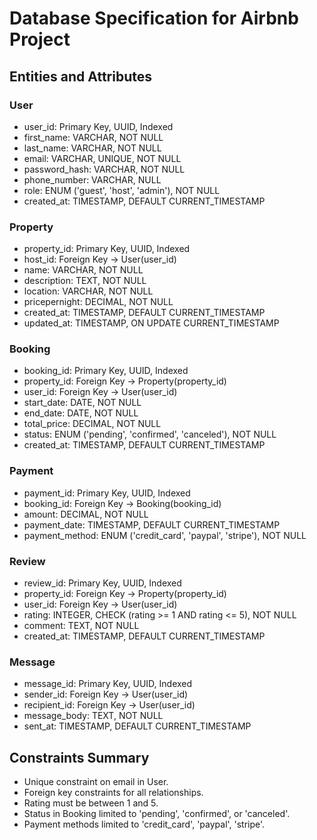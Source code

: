 # Database Specification for Airbnb Project

## Entities and Attributes

### User
- user_id: Primary Key, UUID, Indexed
- first_name: VARCHAR, NOT NULL
- last_name: VARCHAR, NOT NULL
- email: VARCHAR, UNIQUE, NOT NULL
- password_hash: VARCHAR, NOT NULL
- phone_number: VARCHAR, NULL
- role: ENUM ('guest', 'host', 'admin'), NOT NULL
- created_at: TIMESTAMP, DEFAULT CURRENT_TIMESTAMP

### Property
- property_id: Primary Key, UUID, Indexed
- host_id: Foreign Key → User(user_id)
- name: VARCHAR, NOT NULL
- description: TEXT, NOT NULL
- location: VARCHAR, NOT NULL
- pricepernight: DECIMAL, NOT NULL
- created_at: TIMESTAMP, DEFAULT CURRENT_TIMESTAMP
- updated_at: TIMESTAMP, ON UPDATE CURRENT_TIMESTAMP

### Booking
- booking_id: Primary Key, UUID, Indexed
- property_id: Foreign Key → Property(property_id)
- user_id: Foreign Key → User(user_id)
- start_date: DATE, NOT NULL
- end_date: DATE, NOT NULL
- total_price: DECIMAL, NOT NULL
- status: ENUM ('pending', 'confirmed', 'canceled'), NOT NULL
- created_at: TIMESTAMP, DEFAULT CURRENT_TIMESTAMP

### Payment
- payment_id: Primary Key, UUID, Indexed
- booking_id: Foreign Key → Booking(booking_id)
- amount: DECIMAL, NOT NULL
- payment_date: TIMESTAMP, DEFAULT CURRENT_TIMESTAMP
- payment_method: ENUM ('credit_card', 'paypal', 'stripe'), NOT NULL

### Review
- review_id: Primary Key, UUID, Indexed
- property_id: Foreign Key → Property(property_id)
- user_id: Foreign Key → User(user_id)
- rating: INTEGER, CHECK (rating >= 1 AND rating <= 5), NOT NULL
- comment: TEXT, NOT NULL
- created_at: TIMESTAMP, DEFAULT CURRENT_TIMESTAMP

### Message
- message_id: Primary Key, UUID, Indexed
- sender_id: Foreign Key → User(user_id)
- recipient_id: Foreign Key → User(user_id)
- message_body: TEXT, NOT NULL
- sent_at: TIMESTAMP, DEFAULT CURRENT_TIMESTAMP

## Constraints Summary

- Unique constraint on email in User.
- Foreign key constraints for all relationships.
- Rating must be between 1 and 5.
- Status in Booking limited to 'pending', 'confirmed', or 'canceled'.
- Payment methods limited to 'credit_card', 'paypal', 'stripe'.
